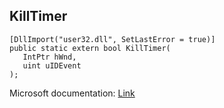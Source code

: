 ## KillTimer

```
[DllImport("user32.dll", SetLastError = true)]
public static extern bool KillTimer(
   IntPtr hWnd,
   uint uIDEvent
);
```

Microsoft documentation: [Link](https://docs.microsoft.com/en-us/windows/win32/api/winuser/nf-winuser-killtimer)
